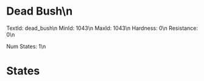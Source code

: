 # Dead Bush\n
TextId: dead_bush\n
MinId: 1043\n
MaxId: 1043\n
Hardness: 0\n
Resistance: 0\n

Num States: 1\n
# States
```

```